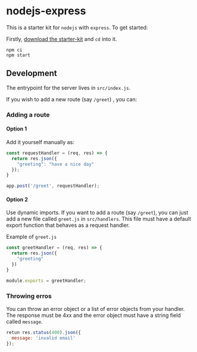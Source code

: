 # nodejs-express

This is a starter kit for `nodejs` with `express`. To get started:

Firstly, [download the starter-kit](https://github.com/hasura/codegen-assets/raw/master/nodejs-express/starter-kit.zip) and `cd` into it.

```
npm ci
npm start
```

## Development

The entrypoint for the server lives in `src/index.js`.

If you wish to add a new route (say `/greet`) , you can:

### Adding a route

#### Option 1

Add it yourself manually as:
  
```js
const requestHandler = (req, res) => {
  return res.json({
    "greeting": "have a nice day"
  });
}

app.post('/greet', requestHandler);
```

#### Option 2

Use dynamic imports.
If you want to add a route (say `/greet`), you can just add a new file called `greet.js` in `src/handlers`. This file must have a default export function that behaves as a request handler.

Example of `greet.js`

```js
const greetHandler = (req, res) => {
  return res.json({
    "greeting"
  })
}

module.exports = greetHandler;
```

### Throwing erros

You can throw an error object or a list of error objects from your handler. The response must be 4xx and the error object must have a string field called `message`.

```js
retun res.status(400).json({
  message: 'invalid email'
});
```

